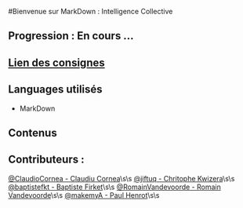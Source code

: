 #Bienvenue sur MarkDown : Intelligence Collective
 
## Progression : En cours ...
 
## [Lien des consignes](https://github.com/becodeorg/lovelace-2/blob/master/01-La-prairie/exercice-markdown-groupe.md)

## Languages utilisés

* MarkDown

## Contenus 



## Contributeurs :

[@ClaudioCornea - Claudiu Cornea](https://github.com/ClaudiuCornea)\s\s
[@jiftuq - Chritophe Kwizera](https://github.com/jiftuq)\s\s
[@baptistefkt - Baptiste Firket](https://github.com/baptistefkt)\s\s
[@RomainVandevoorde - Romain Vandevoorde](https://github.com/RomainVandevoorde)\s\s
[@makemyA - Paul Henrot](https://github.com/makemyA)\s\s

